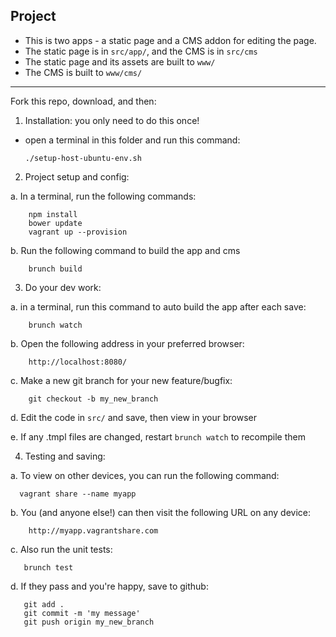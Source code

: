 Project
-------------

* This is two apps - a static page and a CMS addon for editing the page.
* The static page is in `src/app/`, and the CMS is in `src/cms`
* The static page and its assets are built to `www/`
* The CMS is built to `www/cms/`

-------------

Fork this repo, download, and then:

1. Installation: you only need to do this once!

  - open a terminal in this folder and run this command:

        ./setup-host-ubuntu-env.sh



2. Project setup and config:

  a. In a terminal, run the following commands:

        npm install
        bower update
        vagrant up --provision

  b. Run the following command to build the app and cms

        brunch build



3. Do your dev work:

  a. in a terminal, run this command to auto build the app after each save:

        brunch watch

  b. Open the following address in your preferred browser:

        http://localhost:8080/

  c. Make a new git branch for your new feature/bugfix:

        git checkout -b my_new_branch

  d. Edit the code in `src/` and save, then view in your browser

  e. If any .tmpl files are changed, restart `brunch watch` to recompile them



4. Testing and saving:
  
  a. To view on other devices, you can run the following command:

      vagrant share --name myapp

  b. You (and anyone else!) can then visit the following URL on any device:

        http://myapp.vagrantshare.com

  c. Also run the unit tests:

       brunch test

  d. If they pass and you're happy, save to github:

       git add .
       git commit -m 'my message'
       git push origin my_new_branch


